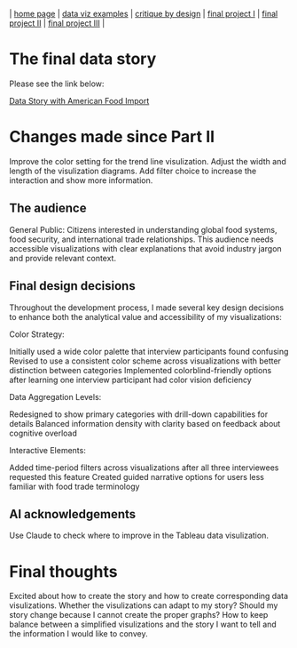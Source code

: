 | [home page](https://cmustudent.github.io/tswd-portfolio-templates/) | [data viz examples](dataviz-examples) | [critique by design](critique-by-design) | [final project I](final-project-part-one) | [final project II](final-project-part-two) | [final project III](final-project-part-three) |

# The final data story
Please see the link below:

[Data Story with American Food Import](https://carnegiemellon.shorthandstories.com/americas-global-plate-the-story-of-u-s-food-imports/index.html)

# Changes made since Part II
Improve the color setting for the trend line visulization.
Adjust the width and length of the visulization diagrams.
Add filter choice to increase the interaction and show more information.

## The audience
General Public: 
Citizens interested in understanding global food systems, food security, and international trade relationships. This audience needs accessible visualizations with clear explanations that avoid industry jargon and provide relevant context.

## Final design decisions
Throughout the development process, I made several key design decisions to enhance both the analytical value and accessibility of my visualizations:

Color Strategy:

Initially used a wide color palette that interview participants found confusing
Revised to use a consistent color scheme across visualizations with better distinction between categories
Implemented colorblind-friendly options after learning one interview participant had color vision deficiency


Data Aggregation Levels:

Redesigned to show primary categories with drill-down capabilities for details
Balanced information density with clarity based on feedback about cognitive overload


Interactive Elements:

Added time-period filters across visualizations after all three interviewees requested this feature
Created guided narrative options for users less familiar with food trade terminology


## AI acknowledgements
Use Claude to check where to improve in the Tableau data visulization.

# Final thoughts
Excited about how to create the story and how to create corresponding data visulizations. Whether the visulizations can adapt to my story? Should my story change because I cannot create the proper graphs? How to keep balance between a simplified visulizations and the story I want to tell and the information I would like to convey.
